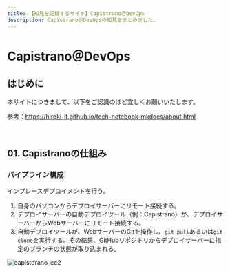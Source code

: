 ```yaml
---
title: 【知見を記録するサイト】Capistrano＠DevOps
description: Capistrano＠DevOpsの知見をまとめました。
---
```


# Capistrano＠DevOps

## はじめに

本サイトにつきまして、以下をご認識のほど宜しくお願いいたします。

参考：https://hiroki-it.github.io/tech-notebook-mkdocs/about.html

<br>

## 01. Capistranoの仕組み

### パイプライン構成

インプレースデプロイメントを行う。

1. 自身のパソコンからデプロイサーバーにリモート接続する。
2. デプロイサーバーの自動デプロイツール（例：Capistrano）が、デプロイサーバーからWebサーバーにリモート接続する。
3. 自動デプロイツールが、WebサーバーのGitを操作し、```git pull```あるいは```git clone```を実行する。その結果、GitHubリポジトリからデプロイサーバーに指定のブランチの状態が取り込まれる。

![capistorano_ec2](https://raw.githubusercontent.com/hiroki-it/tech-notebook/master/images/capistorano_ec2.png)

<br>
